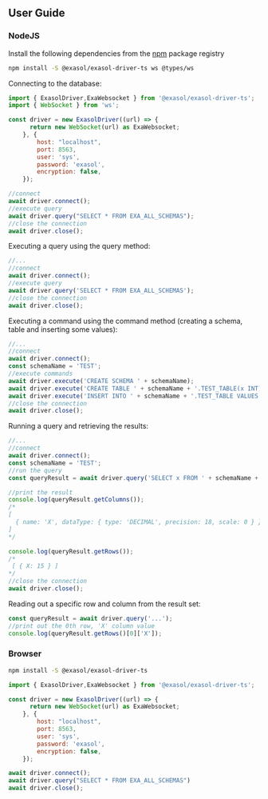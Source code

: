 ## User Guide

### NodeJS

Install the following dependencies from the [npm](https://www.npmjs.com/) package registry

```bash
npm install -S @exasol/exasol-driver-ts ws @types/ws
```

Connecting to the database:

```js
import { ExasolDriver,ExaWebsocket } from '@exasol/exasol-driver-ts';
import { WebSocket } from 'ws';

const driver = new ExasolDriver((url) => {
      return new WebSocket(url) as ExaWebsocket;
    }, {
        host: "localhost",
        port: 8563,
        user: 'sys',
        password: 'exasol',
        encryption: false,
    });

//connect
await driver.connect();
//execute query
await driver.query("SELECT * FROM EXA_ALL_SCHEMAS");
//close the connection
await driver.close();
```

Executing a query using the query method:

```js
//...
//connect
await driver.connect();
//execute query
await driver.query('SELECT * FROM EXA_ALL_SCHEMAS');
//close the connection
await driver.close();
```

Executing a command using the command method (creating a schema, table and inserting some values):

```js
//...
//connect
await driver.connect();
const schemaName = 'TEST';
//execute commands
await driver.execute('CREATE SCHEMA ' + schemaName);
await driver.execute('CREATE TABLE ' + schemaName + '.TEST_TABLE(x INT)');
await driver.execute('INSERT INTO ' + schemaName + '.TEST_TABLE VALUES (15)');
//close the connection
await driver.close();
```

Running a query and retrieving the results:

```js
//...
//connect
await driver.connect();
const schemaName = 'TEST';
//run the query
const queryResult = await driver.query('SELECT x FROM ' + schemaName + '.TEST_TABLE');

//print the result
console.log(queryResult.getColumns());
/*
[
  { name: 'X', dataType: { type: 'DECIMAL', precision: 18, scale: 0 } }
]
*/

console.log(queryResult.getRows());
/*
 [ { X: 15 } ]
*/
//close the connection
await driver.close();
```

Reading out a specific row and column from the result set:

```js
const queryResult = await driver.query('...');
//print out the 0th row, 'X' column value
console.log(queryResult.getRows()[0]['X']);
```

### Browser

```bash
npm install -S @exasol/exasol-driver-ts
```

```js
import { ExasolDriver,ExaWebsocket } from '@exasol/exasol-driver-ts';

const driver = new ExasolDriver((url) => {
      return new WebSocket(url) as ExaWebsocket;
    }, {
        host: "localhost",
        port: 8563,
        user: 'sys',
        password: 'exasol',
        encryption: false,
    });

await driver.connect();
await driver.query("SELECT * FROM EXA_ALL_SCHEMAS")
await driver.close();
```
